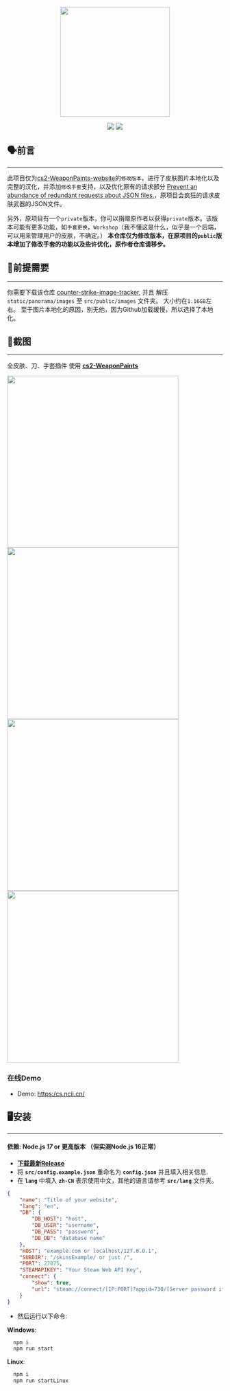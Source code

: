 <p align="center">
    <img src="https://github.com/SwaggyMacro/TgStoGifBot/raw/master/images/img_3.gif" width="256px">

</p>
<p align="center">
    <a href="README_cn.md"><img src="https://img.shields.io/badge/语言-简体中文-red"></a>
    <a href="README.md"><img src="https://img.shields.io/badge/LANG-ENGLISH-blue"></a>
</p>

## 🗣️前言
----
此项目仅为[cs2-WeaponPaints-website](https://github.com/L1teD/cs2-WeaponPaints-website)的`修改版本`，进行了皮肤图片本地化以及完整的汉化，并添加`修改手套`支持，以及优化原有的请求部分 [Prevent an abundance of redundant requests about JSON files.](https://github.com/L1teD/cs2-WeaponPaints-website/pull/12)，原项目会疯狂的请求皮肤武器的JSON文件。

另外，原项目有一个`private`版本，你可以捐赠原作者以获得`private`版本。该版本可能有更多功能，如`手套更换`，`Workshop`（我不懂这是什么，似乎是一个后端，可以用来管理用户的皮肤，不确定。）
**本仓库仅为修改版本，在原项目的`public`版本增加了修改手套的功能以及些许优化，原作者仓库请移步。**

## 📝前提需要
----
你需要下载该仓库 [counter-strike-image-tracker](https://github.com/ByMykel/counter-strike-image-tracker/), 并且 解压 `static/panorama/images` 至 `src/public/images` 文件夹。
大小约在`1.16GB`左右。
至于图片本地化的原因，别无他，因为Github加载缓慢，所以选择了本地化。

## 📸截图
----
全皮肤、刀、手套插件 使用 **[cs2-WeaponPaints](https://github.com/Nereziel/cs2-WeaponPaints/)**

<div>
    <img src="https://github.com/SwaggyMacro/cs2-WeaponPaints-Web/blob/main/previews/2_1.png?raw=true" width="400">
    <img src="https://github.com/SwaggyMacro/cs2-WeaponPaints-Web/blob/main/previews/2_2.png?raw=true" width="400">
    <img src="https://github.com/SwaggyMacro/cs2-WeaponPaints-Web/blob/main/previews/2_3.png?raw=true" width="400">
    <img src="https://github.com/SwaggyMacro/cs2-WeaponPaints-Web/blob/main/previews/2_4.png?raw=true" width="400">
</div>


### 在线Demo
- Demo: [https:/cs.ncii.cn/](https:/cs.ncii.cn/)

## 🖥️安装
---
#### 依赖: Node.js *17* or 更高版本 （但实测Node.js 16正常）

- **[下载最新Release](https://github.com/SwaggyMacro/cs2-WeaponPaints-Web/releases)**
- 将 **`src/config.example.json`** 重命名为 **`config.json`** 并且填入相关信息.
- 在 **`lang`** 中填入 **`zh-CN`** 表示使用中文，其他的语言请参考 **`src/lang`** 文件夹。
```json
{
    "name": "Title of your website",
    "lang": "en", 
    "DB": {
        "DB_HOST": "host",
        "DB_USER": "username",
        "DB_PASS": "password",
        "DB_DB": "database name"
    },
    "HOST": "example.com or localhost/127.0.0.1",
    "SUBDIR": "/skinsExample/ or just /",
    "PORT": 27075,
    "STEAMAPIKEY": "Your Steam Web API Key",
    "connect": {
        "show": true,
        "url": "steam://connect/[IP:PORT]?appid=730/[Server password if needed]"
    }
}
```

- 然后运行以下命令:

**Windows**:
```bash
  npm i
  npm run start
```

**Linux**:
```bash
  npm i
  npm run startLinux
```
